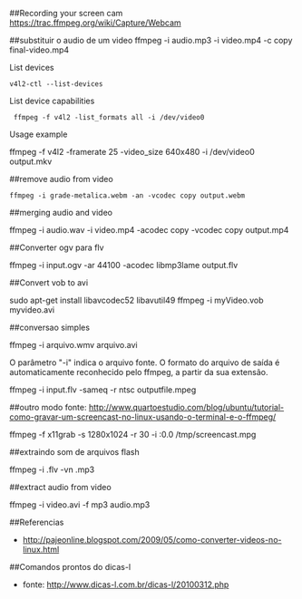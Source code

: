 ##Recording your screen cam
https://trac.ffmpeg.org/wiki/Capture/Webcam

##substituir o audio de um video
ffmpeg -i audio.mp3 -i video.mp4 -c copy final-video.mp4

List devices

    v4l2-ctl --list-devices

List device capabilities

     ffmpeg -f v4l2 -list_formats all -i /dev/video0

Usage example

ffmpeg -f v4l2 -framerate 25 -video_size 640x480 -i /dev/video0 output.mkv

##remove audio from video

	ffmpeg -i grade-metalica.webm -an -vcodec copy output.webm

##merging audio and video

ffmpeg -i audio.wav -i video.mp4 -acodec copy -vcodec copy output.mp4

##Converter ogv para flv

ffmpeg -i input.ogv -ar 44100 -acodec libmp3lame output.flv

##Convert vob to avi

 sudo apt-get install libavcodec52  libavutil49
 ffmpeg -i myVideo.vob myvideo.avi

##conversao simples

ffmpeg -i arquivo.wmv arquivo.avi

O parâmetro "-i" indica o arquivo fonte. O formato do arquivo de saída é automaticamente reconhecido pelo ffmpeg, a partir da sua extensão.

ffmpeg -i input.flv -sameq -r ntsc outputfile.mpeg

##outro modo
fonte: http://www.quartoestudio.com/blog/ubuntu/tutorial-como-gravar-um-screencast-no-linux-usando-o-terminal-e-o-ffmpeg/

ffmpeg -f x11grab -s 1280x1024 -r 30 -i :0.0 /tmp/screencast.mpg

##extraindo som de arquivos flash

ffmpeg -i <filename>.flv -vn <filename>.mp3

##extract audio from video

ffmpeg -i video.avi -f mp3 audio.mp3

##Referencias
* http://pajeonline.blogspot.com/2009/05/como-converter-videos-no-linux.html

##Comandos prontos do dicas-l
* fonte: http://www.dicas-l.com.br/dicas-l/20100312.php
